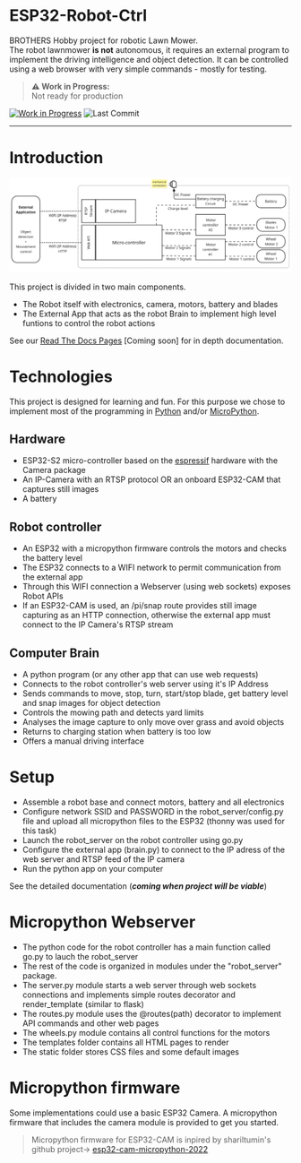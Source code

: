 # ESP32-Robot-Ctrl  
  
BROTHERS Hobby project for robotic Lawn Mower.  
The robot lawnmower **is not** autonomous, it requires an external program to implement the driving intelligence and object detection. It can be controlled using a web browser with very simple commands - mostly for testing.  

> **⚠️ Work in Progress:**  
> Not ready for production

[![Work in Progress](https://img.shields.io/badge/status-in_progress-yellow)](https://github.com/poivronjaune/ESP32-Robot-Ctrl)
![Last Commit](https://img.shields.io/github/last-commit/poivronjaune/ESP32-Robot-Ctrl)

---  

#     
# Introduction  
![image](/images/componentsV2.png)  

This project is divided in two main components.  
- The Robot itself with electronics, camera, motors, battery and blades  
- The External App that acts as the robot Brain to implement high level funtions to control the robot actions    

See our [Read The Docs Pages](https://about.readthedocs.com/) [Coming soon] for in depth documentation.  

# Technologies
This project is designed for learning and fun. For this purpose we chose to implement most of the programming in [Python](https://www.python.org/) and/or [MicroPython](https://micropython.org/).  

## Hardware
- ESP32-S2 micro-controller based on the [espressif](https://www.espressif.com/en/products/socs/esp32-s2) hardware with the Camera package  
- An IP-Camera with an RTSP protocol OR an onboard ESP32-CAM that captures still images
- A battery

## Robot controller 
- An ESP32 with a micropython firmware controls the motors and checks the battery level  
- The ESP32 connects to a WIFI network to permit communication from the external app  
- Through this WIFI connection a Webserver (using web sockets) exposes Robot APIs
- If an ESP32-CAM is used, an /pi/snap route provides still image capturing as an HTTP connection, otherwise the external app must connect to the IP Camera's RTSP stream  

## Computer Brain
- A python program (or any other app that can use web requests)  
- Connects to the robot controller's web server using it's IP Address  
- Sends commands to move, stop, turn, start/stop blade, get battery level and snap images for object detection  
- Controls the mowing path and detects yard limits    
- Analyses the image capture to only move over grass and avoid objects  
- Returns to charging station when battery is too low  
- Offers a manual driving interface  

# Setup  
- Assemble a robot base and connect motors, battery and all electronics
- Configure network SSID and PASSWORD in the robot_server/config.py file and upload all micropython files to the ESP32 (thonny was used for this task)  
- Launch the robot_server on the robot controller using go.py
- Configure the external app (brain.py) to connect to the IP adress of the web server and RTSP feed of the IP camera
- Run the python app on your computer

See the detailed documentation (***coming when project will be viable***) 

# Micropython Webserver  
- The python code for the robot controller has a main function called go.py to lauch the robot_server
- The rest of the code is organized in modules under the "robot_server" package.  
- The server.py module starts a web server through web sockets connections and implements simple routes decorator and render_template (similar to flask)  
- The routes.py module uses the @routes(path) decorator to implement API commands and other web pages  
- The wheels.py module contains all control functions for the motors
- The templates folder contains all HTML pages to render 
- The static folder stores CSS files and some default images  

# Micropython firmware  
Some implementations could use a basic ESP32 Camera. A micropython firmware that includes the camera module is provided to get you started.  

> Micropython firmware for ESP32-CAM is inpired by shariltumin's github project->  [esp32-cam-micropython-2022](https://github.com/shariltumin/esp32-cam-micropython-2022)   
